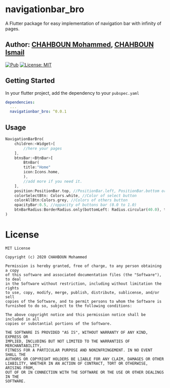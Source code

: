 # navigationbar_bro

A Flutter package for easy implementation of navigation bar with infinity of pages.

## Author: [CHAHBOUN Mohammed](https://github.com/ourflutter), [CHAHBOUN Ismail](https://github.com/zakatknowledge)


[![Pub](https://img.shields.io/pub/v/navigationbar_bro.svg)](https://pub.dartlang.org/packages/navigationbar_bro)
[![License: MIT](https://img.shields.io/badge/License-MIT-yellow.svg)](https://opensource.org/licenses/MIT)

## Getting Started

In your flutter project, add the dependency to your `pubspec.yaml`

```yaml
dependencies:
  ...
  navigationbar_bro: ^0.0.1
```

## Usage
```dart
NavigationBarBro(
    children:<Widget>[
        //here your pages
    ],
    btnsBar:<BtnBar>[
        BtnBar(
        title:"Home"
        icon:Icons.home,
        ),
        //add more if you need it.
    ],
    position:PositionBar.top, //PositionBar.left, PositionBar.bottom or PositionBar.right (choose the position of navigation bar)
    colorSelectBtn: Colors.white, //Color of select button
    colorAllBtn:Colors.grey, //Colors of others button
    opacityBar:0.5, //oppacity of buttons bar (0.0 to 1.0)
    btnBarRadius:BorderRadius.only(bottomLeft: Radius.circular(40.0), topRight: Radius.circular(40.0)), //Radius of buttons bar
)
```
# License
    MIT License
    
    Copyright (c) 2020 CHAHBOUN Mohammed
    
    Permission is hereby granted, free of charge, to any person obtaining a copy
    of this software and associated documentation files (the "Software"), to deal
    in the Software without restriction, including without limitation the rights
    to use, copy, modify, merge, publish, distribute, sublicense, and/or sell
    copies of the Software, and to permit persons to whom the Software is
    furnished to do so, subject to the following conditions:
    
    The above copyright notice and this permission notice shall be included in all
    copies or substantial portions of the Software.
    
    THE SOFTWARE IS PROVIDED "AS IS", WITHOUT WARRANTY OF ANY KIND, EXPRESS OR
    IMPLIED, INCLUDING BUT NOT LIMITED TO THE WARRANTIES OF MERCHANTABILITY,
    FITNESS FOR A PARTICULAR PURPOSE AND NONINFRINGEMENT. IN NO EVENT SHALL THE
    AUTHORS OR COPYRIGHT HOLDERS BE LIABLE FOR ANY CLAIM, DAMAGES OR OTHER
    LIABILITY, WHETHER IN AN ACTION OF CONTRACT, TORT OR OTHERWISE, ARISING FROM,
    OUT OF OR IN CONNECTION WITH THE SOFTWARE OR THE USE OR OTHER DEALINGS IN THE
    SOFTWARE.
